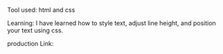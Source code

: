 Tool used: html and css

Learning:
    I have learned how to style text, adjust line height, and position your text using css.

production Link: 